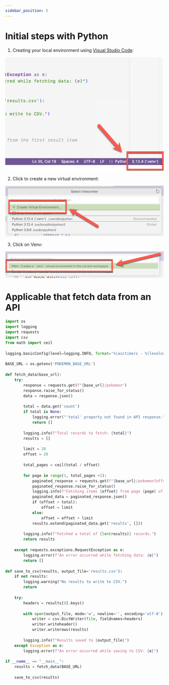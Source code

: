 ```yaml
---
sidebar_position: 5
---
```


# Initial steps with Python

1. Creating your local environment using [Visual Studio Code](https://code.visualstudio.com): 

![Configure Python environment](img/python-1.png)

2. Click to create a new virtual environment:

![Create virtual environment](img/python-2.png)

3. Click on Venv:

![Click on venv](img/python-3.png)

# Applicable that fetch data from an API

```python
import os
import logging
import requests
import csv
from math import ceil

logging.basicConfig(level=logging.INFO, format='%(asctime)s - %(levelname)s - %(message)s')

BASE_URL = os.getenv('POKEMON_BASE_URL')

def fetch_data(base_url):
    try:
        response = requests.get(f"{base_url}/pokemon")
        response.raise_for_status()
        data = response.json()

        total = data.get('count')
        if total is None:
            logging.error("'total' property not found in API response.")
            return []

        logging.info(f"Total records to fetch: {total}")
        results = []

        limit = 20
        offset = 20

        total_pages = ceil(total / offset)

        for page in range(1, total_pages +1):
            paginated_response = requests.get(f"{base_url}/pokemon?offset={offset}&limit={limit}")
            paginated_response.raise_for_status()
            logging.info(f"Fetching items {offset} from page {page} of {total} - URL: {paginated_response.url}")
            paginated_data = paginated_response.json()
            if (offset > total):
                offset = limit
            else:
                offset = offset + limit
            results.extend(paginated_data.get('results', [])) 

        logging.info(f"Fetched a total of {len(results)} records.")
        return results

    except requests.exceptions.RequestException as e:
        logging.error(f"An error occurred while fetching data: {e}")
        return []

def save_to_csv(results, output_file='results.csv'):
    if not results:
        logging.warning("No results to write to CSV.")
        return

    try:
        headers = results[0].keys()

        with open(output_file, mode='w', newline='', encoding='utf-8') as file:
            writer = csv.DictWriter(file, fieldnames=headers)
            writer.writeheader()
            writer.writerows(results)

        logging.info(f"Results saved to {output_file}")
    except Exception as e:
        logging.error(f"An error occurred while saving to CSV: {e}")

if __name__ == "__main__":
    results = fetch_data(BASE_URL)
    
    save_to_csv(results)
```